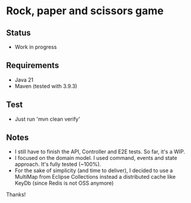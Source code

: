 # Rock, paper and scissors game 

## Status

* Work in progress

## Requirements

* Java 21
* Maven (tested with 3.9.3)

## Test

* Just run 'mvn clean verify'

## Notes

* I still have to finish the API, Controller and E2E tests. So far, it's a WIP.
* I focused on the domain model. I used command, events and state approach. It's fully tested (~100%).
* For the sake of simplicity (and time to deliver), I decided to use a MultiMap from Eclipse Collections instead a
  distributed cache like KeyDb (since Redis is not OSS anymore)

Thanks!
